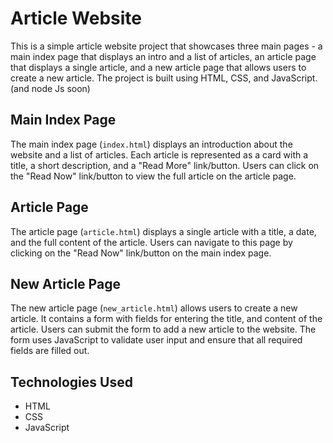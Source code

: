 # Article Website

This is a simple article website project that showcases three main pages - a main index page that displays an intro and a list of articles, an article page that displays a single article, and a new article page that allows users to create a new article. The project is built using HTML, CSS, and JavaScript. (and node Js soon)

## Main Index Page
The main index page (`index.html`) displays an introduction about the website and a list of articles. Each article is represented as a card with a title, a short description, and a "Read More" link/button. Users can click on the "Read Now" link/button to view the full article on the article page.

## Article Page
The article page (`article.html`) displays a single article with a title, a date, and the full content of the article. Users can navigate to this page by clicking on the "Read Now" link/button on the main index page.

## New Article Page
The new article page (`new_article.html`) allows users to create a new article. It contains a form with fields for entering the title, and content of the article. Users can submit the form to add a new article to the website. The form uses JavaScript to validate user input and ensure that all required fields are filled out.


## Technologies Used

- HTML
- CSS
- JavaScript

